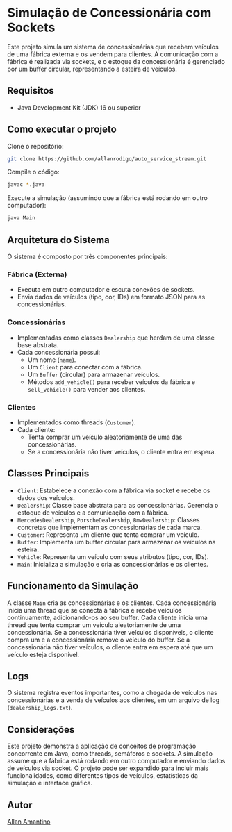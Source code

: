 # Simulação de Concessionária com Sockets

Este projeto simula um sistema de concessionárias que recebem veículos de uma fábrica externa e os vendem para clientes. A comunicação com a fábrica é realizada via sockets, e o estoque da concessionária é gerenciado por um buffer circular, representando a esteira de veículos.

## Requisitos

- Java Development Kit (JDK) 16 ou superior

## Como executar o projeto

Clone o repositório: 
```bash
git clone https://github.com/allanrodigo/auto_service_stream.git
```

Compile o código:
```bash
javac *.java
```

Execute a simulação (assumindo que a fábrica está rodando em outro computador):
```bash
java Main
```


## Arquitetura do Sistema

O sistema é composto por três componentes principais:

### Fábrica (Externa)
- Executa em outro computador e escuta conexões de sockets.
- Envia dados de veículos (tipo, cor, IDs) em formato JSON para as concessionárias.

### Concessionárias
- Implementadas como classes `Dealership` que herdam de uma classe base abstrata.
- Cada concessionária possui:
  - Um nome (`name`).
  - Um `Client` para conectar com a fábrica.
  - Um `Buffer` (circular) para armazenar veículos.
  - Métodos `add_vehicle()` para receber veículos da fábrica e `sell_vehicle()` para vender aos clientes.

### Clientes
- Implementados como threads (`Customer`).
- Cada cliente:
  - Tenta comprar um veículo aleatoriamente de uma das concessionárias.
  - Se a concessionária não tiver veículos, o cliente entra em espera.

## Classes Principais

- `Client`: Estabelece a conexão com a fábrica via socket e recebe os dados dos veículos.
- `Dealership`: Classe base abstrata para as concessionárias. Gerencia o estoque de veículos e a comunicação com a fábrica.
- `MercedesDealership`, `PorscheDealership`, `BmwDealership`: Classes concretas que implementam as concessionárias de cada marca.
- `Customer`: Representa um cliente que tenta comprar um veículo.
- `Buffer`: Implementa um buffer circular para armazenar os veículos na esteira.
- `Vehicle`: Representa um veículo com seus atributos (tipo, cor, IDs).
- `Main`: Inicializa a simulação e cria as concessionárias e os clientes.

## Funcionamento da Simulação

A classe `Main` cria as concessionárias e os clientes. Cada concessionária inicia uma thread que se conecta à fábrica e recebe veículos continuamente, adicionando-os ao seu buffer. Cada cliente inicia uma thread que tenta comprar um veículo aleatoriamente de uma concessionária. Se a concessionária tiver veículos disponíveis, o cliente compra um e a concessionária remove o veículo do buffer. Se a concessionária não tiver veículos, o cliente entra em espera até que um veículo esteja disponível.

## Logs

O sistema registra eventos importantes, como a chegada de veículos nas concessionárias e a venda de veículos aos clientes, em um arquivo de log (`dealership_logs.txt`).

## Considerações

Este projeto demonstra a aplicação de conceitos de programação concorrente em Java, como threads, semáforos e sockets. A simulação assume que a fábrica está rodando em outro computador e enviando dados de veículos via socket. O projeto pode ser expandido para incluir mais funcionalidades, como diferentes tipos de veículos, estatísticas da simulação e interface gráfica.

## Autor

[Allan Amantino](https://github.com/allanrodigo)


